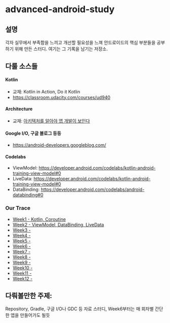 # advanced-android-study

## 설명
각자 실무에서 부족함을 느끼고 개선할 필요성을 느껴 안드로이드의 핵심 부분들을 공부하기 위해 만든 스터디. 여기는 그 기록을 남기는 저장소.

## 다룰 소스들

#### Kotlin
- 교재: Kotlin in Action, Do it Kotlin
- https://classroom.udacity.com/courses/ud940

#### Architecture
- 교재: [아키텍처를 알아야 앱 개발이 보인다](http://www.kyobobook.co.kr/product/detailViewKor.laf?mallGb=KOR&ejkGb=KOR&barcode=9791190014878)

#### Google I/O, 구글 블로그 등등
- https://android-developers.googleblog.com/

#### Codelabs
- ViewModel: https://developer.android.com/codelabs/kotlin-android-training-view-model#0
- LiveData: https://developer.android.com/codelabs/kotlin-android-training-view-model#0
- DataBinding: https://developer.android.com/codelabs/android-databinding#0

### Our Trace
- [Week1 - Kotlin, Coroutine](week1.md)
- [Week2 - ViewModel, DataBinding, LiveData](week2.md)
- [Week3 - ](week3.md)
- [Week4 - ](week4.md)
- [Week5 - ](week5.md)
- [Week6 - ](week6.md)
- [Week7 - ](week7.md)
- [Week8 - ](week8.md)
- [Week9 - ](week9.md)
- [Week10 - ](week10.md)
- [Week11 - ](week11.md)
- [Week12 - ](week12.md)

## 다뤄볼만한 주제:
Repository, Gradle, 구글 I/O나 GDC 등 자료 스터디, Week6부터는 매 회차별 간단한 앱을 만들어가도 될듯
